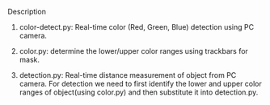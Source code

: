Description

1) color-detect.py: Real-time color (Red, Green, Blue) detection using PC camera.

2) color.py: determine the lower/upper color ranges using trackbars for mask.

3) detection.py: Real-time distance measurement of object from PC camera. For detection we need to first identify the lower and upper color ranges of object(using color.py) and then substitute it into detection.py.